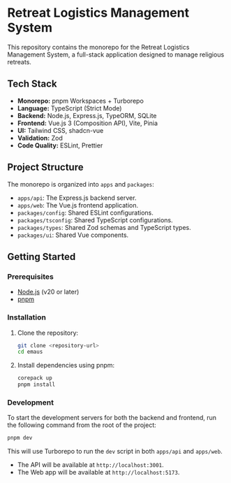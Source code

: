 # Retreat Logistics Management System

This repository contains the monorepo for the Retreat Logistics Management System, a full-stack application designed to manage religious retreats.

## Tech Stack

-   **Monorepo:** pnpm Workspaces + Turborepo
-   **Language:** TypeScript (Strict Mode)
-   **Backend:** Node.js, Express.js, TypeORM, SQLite
-   **Frontend:** Vue.js 3 (Composition API), Vite, Pinia
-   **UI:** Tailwind CSS, shadcn-vue
-   **Validation:** Zod
-   **Code Quality:** ESLint, Prettier

## Project Structure

The monorepo is organized into `apps` and `packages`:

-   `apps/api`: The Express.js backend server.
-   `apps/web`: The Vue.js frontend application.
-   `packages/config`: Shared ESLint configurations.
-   `packages/tsconfig`: Shared TypeScript configurations.
-   `packages/types`: Shared Zod schemas and TypeScript types.
-   `packages/ui`: Shared Vue components.

## Getting Started

### Prerequisites

-   [Node.js](https://nodejs.org/) (v20 or later)
-   [pnpm](https://pnpm.io/)

### Installation

1.  Clone the repository:
    ```bash
    git clone <repository-url>
    cd emaus
    ```

2.  Install dependencies using pnpm:
    ```bash
    corepack up
    pnpm install
    ```

### Development

To start the development servers for both the backend and frontend, run the following command from the root of the project:

```bash
pnpm dev
```

This will use Turborepo to run the `dev` script in both `apps/api` and `apps/web`.

-   The API will be available at `http://localhost:3001`.
-   The Web app will be available at `http://localhost:5173`.